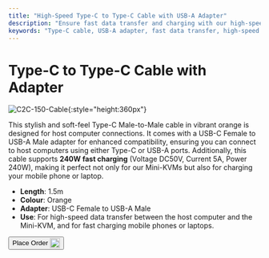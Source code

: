```yaml
---
title: "High-Speed Type-C to Type-C Cable with USB-A Adapter"
description: "Ensure fast data transfer and charging with our high-speed Type-C to Type-C cable, complete with a USB-A adapter for versatility."
keywords: "Type-C cable, USB-A adapter, fast data transfer, high-speed charging"
---
```


# Type-C to Type-C Cable with Adapter

![C2C-150-Cable](https://assets.openterface.com/images/product/part/OP-05-CABLE150-C2C.webp){:style="height:360px"}

This stylish and soft-feel Type-C Male-to-Male cable in vibrant orange is designed for host computer connections. It comes with a USB-C Female to USB-A Male adapter for enhanced compatibility, ensuring you can connect to host computers using either Type-C or USB-A ports. Additionally, this cable supports **240W fast charging** (Voltage DC50V, Current 5A, Power 240W), making it perfect not only for our Mini-KVMs but also for charging your mobile phone or laptop.

- **Length**: 1.5m
- **Colour**: Orange
- **Adapter**: USB-C Female to USB-A Male
- **Use**: For high-speed data transfer between the host computer and the Mini-KVM, and for fast charging mobile phones or laptops.

<button class="md-button" onclick="window.location.href='https://shop.techxartisan.com/products/type-c-cable-with-usb-a-adapter-1-5m-4-11ft-240w-fast-charging-data-transfer-usb2-0'"> Place Order <img src="https://assets.openterface.com/images/trademark/txa.svg" alt="TxA Shop" style="vertical-align: middle; height: 20px;"></button>
